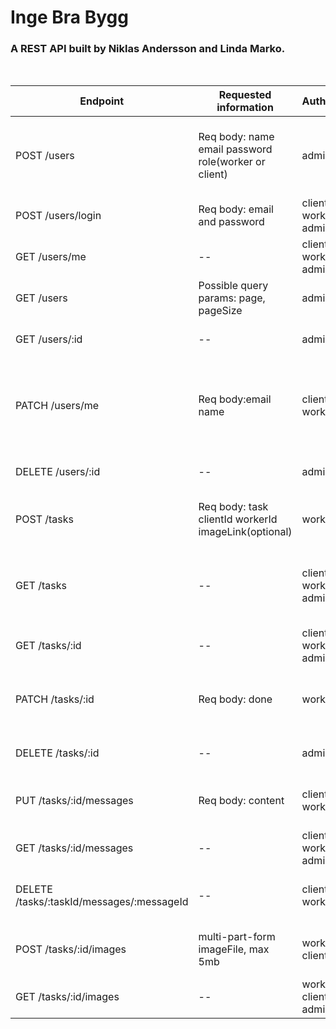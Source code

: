 # Inge Bra Bygg  

### A REST API built by Niklas Andersson and Linda Marko.
<br>

| Endpoint                 | Requested information                                  | AuthRoles             | Expected response                                |
| ------------------------ | ------------------------------------------------------ | --------------------- | ------------------------------------------------ |
| POST /users              | Req body: name email password role(worker or client)           | admin                 | message: User created, User object: id, email, name, role               |
| POST /users/login       | Req body: email and password                           | client, worker, admin | JWT token    |
| GET /users/me                  | --                                                     | client, worker, admin | User object: id, email, name, role               |
| GET /users               | Possible query params: page, pageSize          | admin         | Array: users                                     |
| GET /users/:id           | --                                                     | admin | User object: id, email, name, role               |
| PATCH /users/me         | Req body:email name    | client, worker                 | message: User updated  , Updated User object: id, email, name, role               |
| DELETE /users/:id        | --                                                     | admin                 | message: User is no more    |
| POST /tasks              | Req body: task clientId workerId imageLink(optional)                        | worker                | message: Task created, Task object|
| GET /tasks               | --   | client, worker, admin        | Array of own task objects. If admin, array of every task.                        |
| GET /tasks/:id           | --                                                     | client, worker, admin        | Task object    |
| PATCH /tasks/:id         | Req body: done                                   | worker                | message: Task updated, Updated task object                              |
| DELETE /tasks/:id        | --                                                     | admin                 | message: Task deleted              |
| PUT /tasks/:id/messages | Req body: content                                      | client, worker        | message: Message added, Task object      |
| GET /tasks/:id/messages  | --                      | client, worker, admin        | Array of messages          |
| DELETE /tasks/:taskId/messages/:messageId     | --                                                     | client, worker        | message: Message deleted, Task object |
| POST /tasks/:id/images    | multi-part-form imageFile, max 5mb              | worker, client               | message: Image uploaded successfully                 |
| GET /tasks/:id/images    | --              | worker, client, admin               | image                 |
